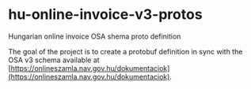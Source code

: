 # hu-online-invoice-v3-protos
Hungarian online invoice OSA shema proto definition

The goal of the project is to create a protobuf definition in sync with the OSA v3 schema available at [https://onlineszamla.nav.gov.hu/dokumentaciok](https://onlineszamla.nav.gov.hu/dokumentaciok).